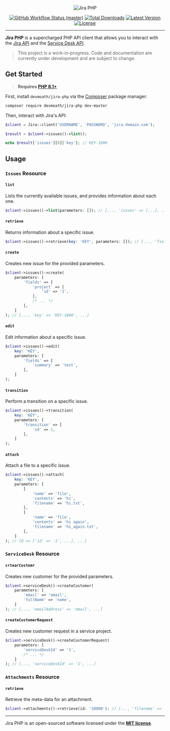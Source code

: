 <p align="center">
    <img src="https://raw.githubusercontent.com/devmoath/jira-php/master/art/example-transparent.png" alt="Jira PHP">
    <p align="center">
        <a href="https://github.com/devmoath/jira-php/actions"><img alt="GitHub Workflow Status (master)" src="https://img.shields.io/github/workflow/status/devmoath/jira-php/Tests/master"></a>
        <a href="https://packagist.org/packages/devmoath/jira-php"><img alt="Total Downloads" src="https://img.shields.io/packagist/dt/devmoath/jira-php"></a>
        <a href="https://packagist.org/packages/devmoath/jira-php"><img alt="Latest Version" src="https://img.shields.io/packagist/v/devmoath/jira-php"></a>
        <a href="https://packagist.org/packages/devmoath/jira-php"><img alt="License" src="https://img.shields.io/github/license/devmoath/jira-php"></a>
    </p>
</p>

------

**Jira PHP** is a supercharged PHP API client that allows you to interact with the [Jira API](https://docs.atlassian.com/software/jira/docs/api/REST/8.0.0) and the [Service Desk API](https://docs.atlassian.com/jira-servicedesk/REST/5.2.0/).

> This project is a work-in-progress. Code and documentation are currently under development and are subject to change.

## Get Started

> **Requires [PHP 8.1+](https://php.net/releases/)**

First, install `devmoath/jira-php` via the [Composer](https://getcomposer.org/) package manager:

```bash
composer require devmoath/jira-php dev-master
```

Then, interact with Jira's API:

```php
$client = Jira::client('USERNAME', 'PASSWORD', 'jira.domain.com');

$result = $client->issues()->list();

echo $result['issues'][0]['key']; // KEY-1000
```

## Usage

### `Issues` Resource

#### `list`

Lists the currently available issues, and provides information about each one.

```php
$client->issues()->list(parameters: []); // [..., 'issues' => [...], ...]
```

#### `retrieve`

Returns information about a specific issue.

```php
$client->issues()->retrieve(key: 'KEY', parameters: []); // [..., 'fields' => [...], ...]
```

#### `create`

Creates new issue for the provided parameters.

```php
$client->issues()->create(
    parameters: [
        'fields' => [
            'project' => [
                'id' => '1', 
            ],
            /* ... */
        ],
    ]
); // [..., 'key' => 'KEY-1000', ...]
```

#### `edit`

Edit information about a specific issue.

```php
$client->issues()->edit(
    key: 'KEY', 
    parameters: [
        'fields' => [
            'summary' => 'test',
        ],
    ]
);
```

#### `transition`

Perform a transition on a specific issue.

```php
$client->issues()->transition(
    key: 'KEY',
    parameters: [
        'transition' => [
            'id' => 1,
        ],
    ]
);
```

#### `attach`

Attach a file to a specific issue.

```php
$client->issues()->attach(
    key: 'KEY',
    parameters: [
        [
            'name' => 'file',        
            'contents' => 'hi',        
            'filename' => 'hi.txt',        
        ],
        [
            'name' => 'file',        
            'contents' => 'hi again',        
            'filename' => 'hi_again.txt',        
        ],
    ]
); // [0 => ['id' => '1', ...], ...]
```

### `ServiceDesk` Resource

#### `crtearCustomr`

Creates new customer for the provided parameters.

```php
$client->serviceDesk()->createCustomer(
    parameters: [
        'email' => 'email',
        'fullName' => 'name',
    ]
); // [..., 'emailAddress' => 'email', ...]
```

#### `createCustomerRequest`

Creates new customer request in a service project.

```php
$client->serviceDesk()->createCustomerRequest(
    parameters: [
        'serviceDeskId' => '1',
        /* ... */
    ]
); // [..., 'serviceDeskId' => '1', ...]
```

### `Attachments` Resource

#### `retrieve`

Retrieve the meta-data for an attachment.

```php
$client->attachments()->retrieve(id: '10000'); // [..., 'filename' => 'name.png', ...]
```

---

Jira PHP is an open-sourced software licensed under the **[MIT license](https://opensource.org/licenses/MIT)**.

